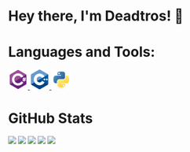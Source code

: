 # Hey there, I'm Deadtros! 👋

# Languages and Tools:
<p>
  <a href="https://dotnet.microsoft.com/en-us/languages/csharp">
    <img src="https://raw.githubusercontent.com/devicons/devicon/master/icons/csharp/csharp-original.svg" alt="C#" width="40" height="40" />
  </a>
  <a href="https://www.w3schools.com/cpp/">
    <img src="https://raw.githubusercontent.com/devicons/devicon/master/icons/cplusplus/cplusplus-original.svg" alt="C++" width="40" height="40" />
  </a>
  <a href="https://www.python.org/">
    <img src="https://raw.githubusercontent.com/devicons/devicon/master/icons/python/python-original.svg" alt="Python" width="40" height="40" />
  </a>
</p>

# GitHub Stats
![](https://github-profile-summary-cards.vercel.app/api/cards/profile-details?username=Deadly420&theme=dark)
![](https://github-profile-summary-cards.vercel.app/api/cards/repos-per-language?username=Deadly420&theme=dark)
![](https://github-profile-summary-cards.vercel.app/api/cards/most-commit-language?username=Deadly420&theme=dark)
![](https://github-profile-summary-cards.vercel.app/api/cards/stats?username=Deadly420&theme=dark)
![](https://github-profile-summary-cards.vercel.app/api/cards/productive-time?username=Deadly420&theme=dark)
